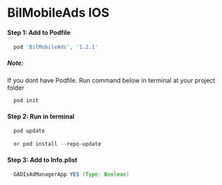 # BilMobileAds IOS

#### Step 1: Add to Podfile
```gradle
  pod 'BilMobileAds', '1.2.1'
```
##### Note:
If you dont have Podfile. Run command below in terminal at your project folder
```gradle
  pod init
```
#### Step 2: Run in terminal
```gradle
  pod update
  
  or pod install --repo-update
```

#### Step 3: Add to Info.plist
```gradle
  GADIsAdManagerApp YES (Type: Boolean)
```

